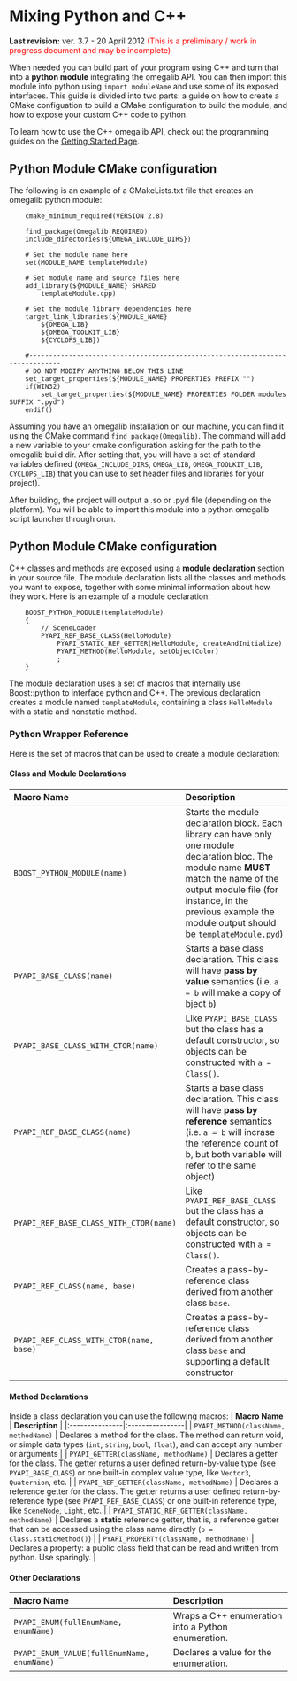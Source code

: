 # Mixing Python and C++ #
<p><b>Last revision:</b> ver. 3.7 - 20 April 2012<font color='#ff0000'> (This is a preliminary / work in progress document and may be incomplete)</font>
</p>

When needed you can build part of your program using C++ and turn that into a **python module** integrating the omegalib API. You can then import this module into python using `import moduleName` and use some of its exposed interfaces. This guide is divided into two parts: a guide on how to create a CMake configuation to build a CMake configuration to build the module, and how to expose your custom C++ code to python.

To learn how to use the C++ omegalib API, check out the programming guides on the [Getting Started Page](GettingStarted.md).

## Python Module CMake configuration ##
The following is an example of a CMakeLists.txt file that creates an omegalib python module:
```
	cmake_minimum_required(VERSION 2.8)
	  
	find_package(Omegalib REQUIRED)
	include_directories(${OMEGA_INCLUDE_DIRS})

	# Set the module name here
	set(MODULE_NAME templateModule)

	# Set module name and source files here
	add_library(${MODULE_NAME} SHARED 
		templateModule.cpp)

	# Set the module library dependencies here
	target_link_libraries(${MODULE_NAME}
		${OMEGA_LIB} 
		${OMEGA_TOOLKIT_LIB} 
		${CYCLOPS_LIB}) 

	#------------------------------------------------------------------------------
	# DO NOT MODIFY ANYTHING BELOW THIS LINE
	set_target_properties(${MODULE_NAME} PROPERTIES PREFIX "")
	if(WIN32)
		set_target_properties(${MODULE_NAME} PROPERTIES FOLDER modules SUFFIX ".pyd")
	endif()
```
Assuming you have an omegalib installation on our machine, you can find it using the CMake command `find_package(Omegalib)`. The command will add a new variable to your cmake configuration asking for the path to the omegalib build dir. After setting that, you will have a set of standard variables defined (`OMEGA_INCLUDE_DIRS`, `OMEGA_LIB`, `OMEGA_TOOLKIT_LIB`, `CYCLOPS_LIB`) that you can use to set header files and libraries for your project).

After building, the project will output a .so or .pyd file (depending on the platform). You will be able to import this module into a python omegalib script launcher through orun.

## Python Module CMake configuration ##
C++ classes and methods are exposed using a **module declaration** section in your source file. The module declaration lists all the classes and methods you want to expose, together with some minimal information about how they work. Here is an example of a module declaration:
```
	BOOST_PYTHON_MODULE(templateModule)
	{
		// SceneLoader
		PYAPI_REF_BASE_CLASS(HelloModule)
			PYAPI_STATIC_REF_GETTER(HelloModule, createAndInitialize)
			PYAPI_METHOD(HelloModule, setObjectColor)
			;
	}
```
The module declaration uses a set of macros that internally use Boost::python to interface python and C++. The previous declaration creates a module named `templateModule`, containing a class `HelloModule` with a static and nonstatic method.

### Python Wrapper Reference ###
Here is the set of macros that can be used to create a module declaration:
#### Class and Module Declarations ####
| **Macro Name** | **Description** |
|:---------------|:----------------|
| `BOOST_PYTHON_MODULE(name)` | Starts the module declaration block. Each library can have only one module declaration bloc. The module name **MUST** match the name of the output module file (for instance, in the previous example the module output should be `templateModule.pyd`) |
| `PYAPI_BASE_CLASS(name)` | Starts a base class declaration. This class will have **pass by value** semantics (i.e. `a = b` will make a copy of bject `b`) |
| `PYAPI_BASE_CLASS_WITH_CTOR(name)` | Like `PYAPI_BASE_CLASS` but the class has a default constructor, so objects can be constructed with `a = Class()`. |
| `PYAPI_REF_BASE_CLASS(name)` | Starts a base class declaration. This class will have **pass by reference** semantics (i.e. `a = b` will incrase the reference count of b, but both variable will refer to the same object) |
| `PYAPI_REF_BASE_CLASS_WITH_CTOR(name)` | Like `PYAPI_REF_BASE_CLASS` but the class has a default constructor, so objects can be constructed with `a = Class()`. |
| `PYAPI_REF_CLASS(name, base)` | Creates a pass-by-reference class derived from another class `base`. |
| `PYAPI_REF_CLASS_WITH_CTOR(name, base)` | Creates a pass-by-reference class derived from another class `base` and supporting a default constructor |

#### Method Declarations ####
Inside a class declaration you can use the following macros:
| **Macro Name** | **Description** |
|:---------------|:----------------|
| `PYAPI_METHOD(className, methodName)` | Declares a method for the class. The method can return void, or simple data types (`int`, `string`, `bool`, `float`), and can accept any number or arguments |
| `PYAPI_GETTER(className, methodName)` | Declares a getter for the class. The getter returns a user defined return-by-value type (see `PYAPI_BASE_CLASS`) or one built-in complex value type, like `Vector3`, `Quaternion`, etc. |
| `PYAPI_REF_GETTER(className, methodName)` | Declares a reference getter for the class. The getter returns a user defined return-by-reference type (see `PYAPI_REF_BASE_CLASS`) or one built-in reference type, like `SceneNode`, `Light`, etc. |
| `PYAPI_STATIC_REF_GETTER(className, methodName)` | Declares a **static** reference getter, that is, a reference getter that can be accessed using the class name directly (`b = Class.staticMethod()`) |
| `PYAPI_PROPERTY(className, methodName)` | Declares a property: a public class field that can be read and written from python. Use sparingly. |

#### Other Declarations ####
| **Macro Name** | **Description** |
|:---------------|:----------------|
| `PYAPI_ENUM(fullEnumName, enumName)` | Wraps a C++ enumeration into a Python enumeration. |
| `PYAPI_ENUM_VALUE(fullEnumName, enumName)` | Declares a value for the enumeration. |